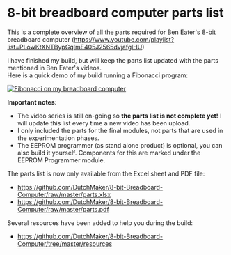 # 8-bit breadboard computer parts list
This is a complete overview of all the parts required for Ben Eater's 8-bit breadboard computer (https://www.youtube.com/playlist?list=PLowKtXNTBypGqImE405J2565dvjafglHU)

I have finished my build, but will keep the parts list updated with the parts mentioned in Ben Eater's videos.  
Here is a quick demo of my build running a Fibonacci program:

[![Fibonacci on my breadboard computer](https://img.youtube.com/vi/j1o8EYSuVI8/0.jpg)](https://www.youtube.com/watch?v=j1o8EYSuVI8)

**Important notes:** 
- The video series is still on-going so **the parts list is not complete yet!** I will update this list every time a new video has been upload.
- I only included the parts for the final modules, not parts that are used in the experimentation phases.
- The EEPROM programmer (as stand alone product) is optional, you can also build it yourself. Components for this are marked under the EEPROM Programmer module.

The parts list is now only available from the Excel sheet and PDF file:
- https://github.com/DutchMaker/8-bit-Breadboard-Computer/raw/master/parts.xlsx 
- https://github.com/DutchMaker/8-bit-Breadboard-Computer/raw/master/parts.pdf 

Several resources have been added to help you during the build:
- https://github.com/DutchMaker/8-bit-Breadboard-Computer/tree/master/resources